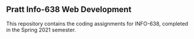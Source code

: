 ## Pratt Info-638 Web Development
This repository contains the coding assignments for INFO-638, completed in the Spring 2021 semester.
